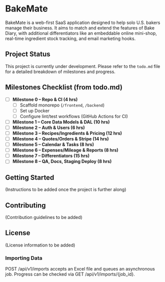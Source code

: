 # BakeMate

BakeMate is a web-first SaaS application designed to help solo U.S. bakers manage their business. It aims to match and extend the features of Bake Diary, with additional differentiators like an embeddable online mini-shop, real-time ingredient stock tracking, and email marketing hooks.

## Project Status

This project is currently under development. Please refer to the `todo.md` file for a detailed breakdown of milestones and progress.

## Milestones Checklist (from todo.md)

- [ ] **Milestone 0 – Repo & CI (4 hrs)**
    - [ ] Scaffold monorepo (`/frontend`, `/backend`)
    - [ ] Set up Docker
    - [ ] Configure lint/test workflows (GitHub Actions for CI)
- [ ] **Milestone 1 – Core Data Models & DAL (10 hrs)**
- [ ] **Milestone 2 – Auth & Users (6 hrs)**
- [ ] **Milestone 3 – Recipes/Ingredients & Pricing (12 hrs)**
- [ ] **Milestone 4 – Quotes/Orders & Stripe (14 hrs)**
- [ ] **Milestone 5 – Calendar & Tasks (8 hrs)**
- [ ] **Milestone 6 – Expenses/Mileage & Reports (8 hrs)**
- [ ] **Milestone 7 – Differentiators (15 hrs)**
- [ ] **Milestone 8 – QA, Docs, Staging Deploy (8 hrs)**

## Getting Started

(Instructions to be added once the project is further along)

## Contributing

(Contribution guidelines to be added)

## License

(License information to be added)


### Importing Data
POST /api/v1/imports accepts an Excel file and queues an asynchronous job. Progress can be checked via GET /api/v1/imports/{job_id}.

